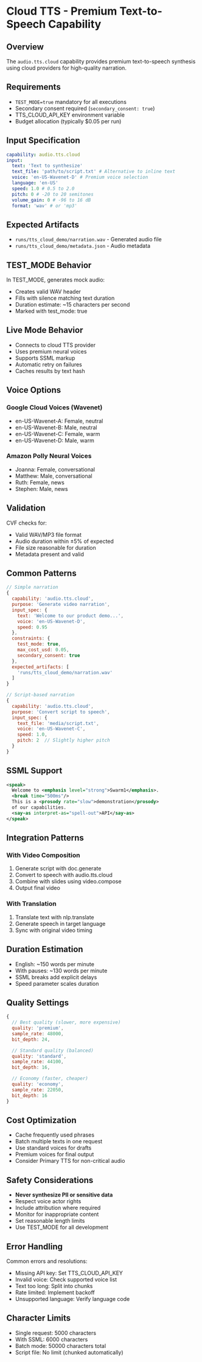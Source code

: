 # Cloud TTS - Premium Text-to-Speech Capability

## Overview

The `audio.tts.cloud` capability provides premium text-to-speech synthesis using cloud providers for high-quality narration.

## Requirements

- `TEST_MODE=true` mandatory for all executions
- Secondary consent required (`secondary_consent: true`)
- TTS_CLOUD_API_KEY environment variable
- Budget allocation (typically $0.05 per run)

## Input Specification

```yaml
capability: audio.tts.cloud
input:
  text: 'Text to synthesize'
  text_file: 'path/to/script.txt' # Alternative to inline text
  voice: 'en-US-Wavenet-D' # Premium voice selection
  language: 'en-US'
  speed: 1.0 # 0.5 to 2.0
  pitch: 0 # -20 to 20 semitones
  volume_gain: 0 # -96 to 16 dB
  format: 'wav' # or 'mp3'
```

## Expected Artifacts

- `runs/tts_cloud_demo/narration.wav` - Generated audio file
- `runs/tts_cloud_demo/metadata.json` - Audio metadata

## TEST_MODE Behavior

In TEST_MODE, generates mock audio:

- Creates valid WAV header
- Fills with silence matching text duration
- Duration estimate: ~15 characters per second
- Marked with test_mode: true

## Live Mode Behavior

- Connects to cloud TTS provider
- Uses premium neural voices
- Supports SSML markup
- Automatic retry on failures
- Caches results by text hash

## Voice Options

### Google Cloud Voices (Wavenet)

- en-US-Wavenet-A: Female, neutral
- en-US-Wavenet-B: Male, neutral
- en-US-Wavenet-C: Female, warm
- en-US-Wavenet-D: Male, warm

### Amazon Polly Neural Voices

- Joanna: Female, conversational
- Matthew: Male, conversational
- Ruth: Female, news
- Stephen: Male, news

## Validation

CVF checks for:

- Valid WAV/MP3 file format
- Audio duration within ±5% of expected
- File size reasonable for duration
- Metadata present and valid

## Common Patterns

```javascript
// Simple narration
{
  capability: 'audio.tts.cloud',
  purpose: 'Generate video narration',
  input_spec: {
    text: 'Welcome to our product demo...',
    voice: 'en-US-Wavenet-D',
    speed: 0.95
  },
  constraints: {
    test_mode: true,
    max_cost_usd: 0.05,
    secondary_consent: true
  },
  expected_artifacts: [
    'runs/tts_cloud_demo/narration.wav'
  ]
}

// Script-based narration
{
  capability: 'audio.tts.cloud',
  purpose: 'Convert script to speech',
  input_spec: {
    text_file: 'media/script.txt',
    voice: 'en-US-Wavenet-C',
    speed: 1.0,
    pitch: 2  // Slightly higher pitch
  }
}
```

## SSML Support

```xml
<speak>
  Welcome to <emphasis level="strong">Swarm1</emphasis>.
  <break time="500ms"/>
  This is a <prosody rate="slow">demonstration</prosody>
  of our capabilities.
  <say-as interpret-as="spell-out">API</say-as>
</speak>
```

## Integration Patterns

### With Video Composition

1. Generate script with doc.generate
2. Convert to speech with audio.tts.cloud
3. Combine with slides using video.compose
4. Output final video

### With Translation

1. Translate text with nlp.translate
2. Generate speech in target language
3. Sync with original video timing

## Duration Estimation

- English: ~150 words per minute
- With pauses: ~130 words per minute
- SSML breaks add explicit delays
- Speed parameter scales duration

## Quality Settings

```javascript
{
  // Best quality (slower, more expensive)
  quality: 'premium',
  sample_rate: 48000,
  bit_depth: 24,

  // Standard quality (balanced)
  quality: 'standard',
  sample_rate: 44100,
  bit_depth: 16,

  // Economy (faster, cheaper)
  quality: 'economy',
  sample_rate: 22050,
  bit_depth: 16
}
```

## Cost Optimization

- Cache frequently used phrases
- Batch multiple texts in one request
- Use standard voices for drafts
- Premium voices for final output
- Consider Primary TTS for non-critical audio

## Safety Considerations

- **Never synthesize PII or sensitive data**
- Respect voice actor rights
- Include attribution where required
- Monitor for inappropriate content
- Set reasonable length limits
- Use TEST_MODE for all development

## Error Handling

Common errors and resolutions:

- Missing API key: Set TTS_CLOUD_API_KEY
- Invalid voice: Check supported voice list
- Text too long: Split into chunks
- Rate limited: Implement backoff
- Unsupported language: Verify language code

## Character Limits

- Single request: 5000 characters
- With SSML: 6000 characters
- Batch mode: 50000 characters total
- Script file: No limit (chunked automatically)
